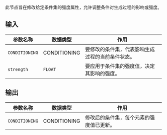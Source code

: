 此节点旨在修改给定条件集的强度属性，允许调整条件对生成过程的影响或强度。

## 输入

| 参数名称 | 数据类型 | 作用                                                         |
|----------|----------|--------------------------------------------------------------|
| `CONDITIONING` | CONDITIONING | 要修改的条件集，代表影响生成过程的当前条件状态。       |
| `strength` | `FLOAT` | 要应用于条件集的强度值，决定其影响的强度。               |

## 输出

| 参数名称     | 数据类型     | 作用                                       |
|--------------|--------------|--------------------------------------------|
| `CONDITIONING` | CONDITIONING | 修改后的条件集，每个元素的强度值已更新。 |
